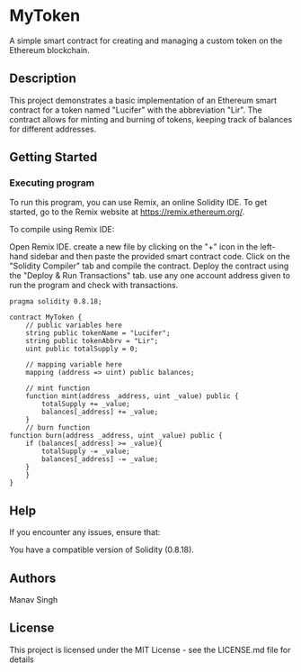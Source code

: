 # MyToken

A simple smart contract for creating and managing a custom token on the Ethereum blockchain.

## Description
This project demonstrates a basic implementation of an Ethereum smart contract for a token named "Lucifer" with the abbreviation "Lir". The contract allows for minting and burning of tokens, keeping track of balances for different addresses.

## Getting Started

### Executing program
To run this program, you can use Remix, an online Solidity IDE. To get started, go to the Remix website at https://remix.ethereum.org/.

To compile using Remix IDE:

Open Remix IDE.
create a new file by clicking on the "+" icon in the left-hand sidebar and then paste the provided smart contract code.
Click on the "Solidity Compiler" tab and compile the contract.
Deploy the contract using the "Deploy & Run Transactions" tab.
use any one account address given to run the program and check with transactions.
```
pragma solidity 0.8.18;

contract MyToken {
    // public variables here
    string public tokenName = "Lucifer";
    string public tokenAbbrv = "Lir";
    uint public totalSupply = 0;

    // mapping variable here
    mapping (address => uint) public balances; 

    // mint function
    function mint(address _address, uint _value) public {
        totalSupply += _value;
        balances[_address] += _value;
    }
    // burn function
function burn(address _address, uint _value) public {
    if (balances[_address] >= _value){
        totalSupply -= _value;
        balances[_address] -= _value;
    }
    }
}
```

## Help
If you encounter any issues, ensure that:

You have a compatible version of Solidity (0.8.18).


## Authors

Manav Singh


## License

This project is licensed under the MIT License - see the LICENSE.md file for details
